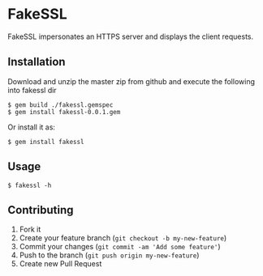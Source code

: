 # FakeSSL

FakeSSL impersonates an HTTPS server and displays the client requests.

## Installation

Download and unzip the master zip from github and execute the following into fakessl dir

    $ gem build ./fakessl.gemspec
    $ gem install fakessl-0.0.1.gem
 
Or install it as:

    $ gem install fakessl

## Usage

    $ fakessl -h

## Contributing

1. Fork it
2. Create your feature branch (`git checkout -b my-new-feature`)
3. Commit your changes (`git commit -am 'Add some feature'`)
4. Push to the branch (`git push origin my-new-feature`)
5. Create new Pull Request
